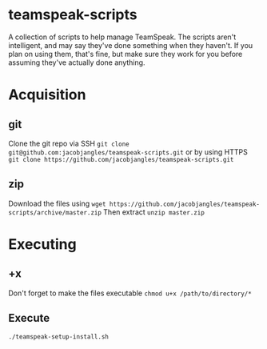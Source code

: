 # teamspeak-scripts
A collection of scripts to help manage TeamSpeak. The scripts aren't intelligent, and may say they've done something when they haven't. If you plan on using them, that's fine, but make sure they work for you before assuming they've actually done anything.

# Acquisition
## git
Clone the git repo via SSH ```git clone git@github.com:jacobjangles/teamspeak-scripts.git``` or by using HTTPS ```git clone https://github.com/jacobjangles/teamspeak-scripts.git```
## zip
Download the files using ```wget https://github.com/jacobjangles/teamspeak-scripts/archive/master.zip```
Then extract ```unzip master.zip```

# Executing
## +x
Don't forget to make the files executable ```chmod u+x /path/to/directory/*```
## Execute
```./teamspeak-setup-install.sh```
